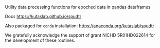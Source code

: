Utility data processing functions for epoched data in pandas dataframes 

Docs https://kutaslab.github.io/spudtr

Also packaged for `conda` installation: https://anaconda.org/kutaslab/spudtr

We gratefully acknowledge the support of grant NICHD 5R01HD022614 for the development of these routines.

